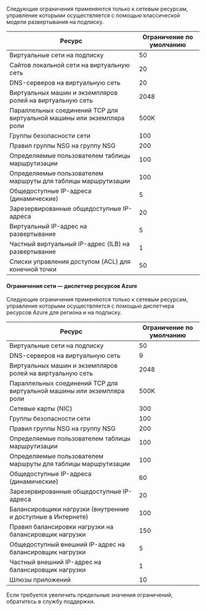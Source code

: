 Следующие ограничения применяются только к сетевым ресурсам, управление которыми осуществляется с помощью классической модели развертывания на подписку.

Ресурс| Ограничение по умолчанию
--- | ---
Виртуальные сети на подписку | 50
Сайтов локальной сети на виртуальную сеть | 20
DNS-серверов на виртуальную сеть | 20
Виртуальных машин и экземпляров ролей на виртуальную сеть | 2048
Параллельных соединений TCP для виртуальной машины или экземпляра роли | 500K
Группы безопасности сети | 100
Правил группы NSG на группу NSG | 200
Определяемые пользователем таблицы маршрутизации | 100
Определяемые пользователем маршруты для таблицы маршрутизации | 100
Общедоступные IP-адреса (динамические) | 5
Зарезервированные общедоступные IP-адреса | 20
Виртуальный IP-адрес на развертывание | 5
Частный виртуальный IP-адрес (ILB) на развертывание | 1
Списки управления доступом (ACL) для конечной точки | 50


#### Ограничения сети — диспетчер ресурсов Azure

Следующие ограничения применяются только к сетевым ресурсам, управление которыми осуществляется с помощью диспетчера ресурсов Azure для региона и на подписку.

Ресурс| Ограничение по умолчанию
--- | ---
Виртуальные сети на подписку | 50
DNS-серверов на виртуальную сеть | 9
Виртуальных машин и экземпляров ролей на виртуальную сеть | 2048
Параллельных соединений TCP для виртуальной машины или экземпляра роли | 500K
Сетевые карты (NIC) | 300
Группы безопасности сети | 100
Правил группы NSG на группу NSG | 200
Определяемые пользователем таблицы маршрутизации | 100
Определяемые пользователем маршруты для таблицы маршрутизации | 100
Общедоступные IP-адреса (динамические) | 60
Зарезервированные общедоступные IP-адреса | 20
Балансировщики нагрузки (внутренние и доступные в Интернете) | 100
Правил балансировки нагрузки на балансировщик нагрузки | 150
Общедоступный внешний IP-адрес на балансировщик нагрузки | 5
Частный внешний IP-адрес на балансировщик нагрузки | 1
Шлюзы приложений | 10

Если требуется увеличить предельные значения ограничений, обратитесь в службу поддержки.

<!---HONumber=September15_HO1-->